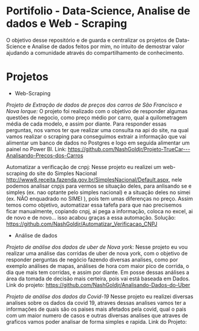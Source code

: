 # Portifolio - Data-Science, Analise de dados e Web - Scraping
O objetivo desse repositório e de guarda e centralizar os projetos de Data-Science e Analise de dados feitos por mim, no intuito de demostrar valor ajudando a comunidade através do compartilhamento de conhecimento.


# Projetos

- Web-Scraping

*Projeto de Extração de dados de preços dos carros de São Francisco e Nova Iorque:*
O projeto foi realizado com o objetivo de responder algumas questões de negocio, como preço médio por carro, qual a quilometragem média de cada modelo, e assim por diante.
Para responder essas perguntas, nos vamos ter que realizar uma consulta na api do site, na qual vamos realizar o scraping para conseguimos extrair a informação que vai alimentar um banco de dados no Postgres e logo em seguida alimentar um painel no Power BI.
Link: https://github.com/NashGoldjr/Projeto-TrueCar---Analisando-Precos-dos-Carros


Automatizar a verificação de cnpj: Nesse projeto eu realizei um web-scraping do site do Simples Nacional http://www8.receita.fazenda.gov.br/SimplesNacional/Default.aspx, nele podemos analisar cnpjs para vermos se situação deles, para anlisando se e simples (ex. nao optante pelo simples nacional) e a situação deles no simei (ex. NÃO enquadrado no SIMEI
), pois tem umas diferenças no preço. Assim temos como objetivo, automatizar essa tafefa para que nao precisemos ficar manualmente, copiando cnpj, ai pega a informação, coloca no excel, ai de novo e de novo... isso acabou graças a essa automação.
Solução: https://github.com/NashGoldjr/Automatizar_Verificacao_CNPJ


- Análise de dados

*Projeto de análise dos dados de uber de Nova york:*
Nesse projeto eu vou realizar uma análise das corridas de uber de nova york, com o objetivo de responder perguntas de negócio fazendo diversas analises, como por exemplo análises de mapas, análises de hora com maior pico de corrida, o dia que mais tem corridas, e assim por diante.  Em posse dessas análises a área da tomada de decisão mais certeira, pois vai está baseada em Dados.
Link do projeto: https://github.com/NashGoldjr/Analisando-Dados-do-Uber


*Projeto de análise dos dados da Covid-19*
Nesse projeto eu realizei diversas analises sobre os dados da covid 19, atraves dessas analises vamos ter a informações de quais são os paises mais afetados pela covid, qual o pais com um maior numero de casos e outras diversas analises que atraves de graficos vamos poder analisar de forma simples e rapida.
Link do Projeto: 
